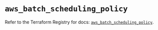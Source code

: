 # `aws_batch_scheduling_policy`

Refer to the Terraform Registry for docs: [`aws_batch_scheduling_policy`](https://registry.terraform.io/providers/hashicorp/aws/5.75.0/docs/resources/batch_scheduling_policy).

